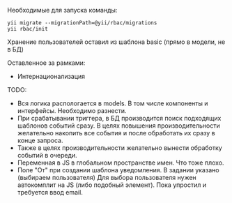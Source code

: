 Необходимые для запуска команды:

```
yii migrate --migrationPath=@yii/rbac/migrations
yii rbac/init
```

Хранение пользователей оставил из шаблона basic (прямо в модели, не в БД)

Оставленное за рамками:

* Интернационализация


TODO:

* Вся логика распологается в models. В том числе компоненты и интерфейсы. Необходимо разнести.
* При срабатывании триггера, в БД производится поиск подходящих шаблонов событий сразу.
В целях повышения производительности желательно накопить все события и после
обработать их сразу в конце запроса.
* Также в целях производительности желательно вынести обработку событий
в очереди.
* Переменная в JS в глобальном пространстве имен. Что тоже плохо.
* Поле "От" при создании шаблона уведомления. В задании указано (выбираем пользователя)
Для выбора пользователя нужен автокомплит на JS (либо подобный элемент). Пока упростил и требуется ввод email.
